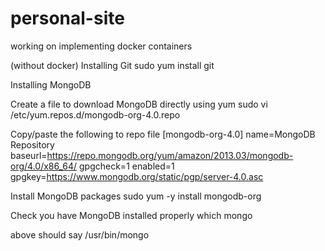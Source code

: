 # personal-site
working on implementing docker containers

(without docker)
Installing Git
sudo yum install git

Installing MongoDB

Create a file to download MongoDB directly using yum
sudo vi /etc/yum.repos.d/mongodb-org-4.0.repo

Copy/paste the following to repo file
[mongodb-org-4.0]
name=MongoDB Repository
baseurl=https://repo.mongodb.org/yum/amazon/2013.03/mongodb-org/4.0/x86_64/
gpgcheck=1
enabled=1
gpgkey=https://www.mongodb.org/static/pgp/server-4.0.asc

Install MongoDB packages
sudo yum -y install mongodb-org

Check you have MongoDB installed properly
which mongo

above should say /usr/bin/mongo
